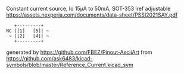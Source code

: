 Constant current source, Io 15µA to 50mA, SOT-353
iref adjustable
https://assets.nexperia.com/documents/data-sheet/PSSI2021SAY.pdf


	   +---------+
	NC |[1]   [5]| ~
	 ~ |[2]   [4]| ~
	   +---------+


generated by https://github.com/FBEZ/Pinout-AsciiArt from https://github.com/ask6483/kicad-symbols/blob/master/Reference_Current.kicad_sym